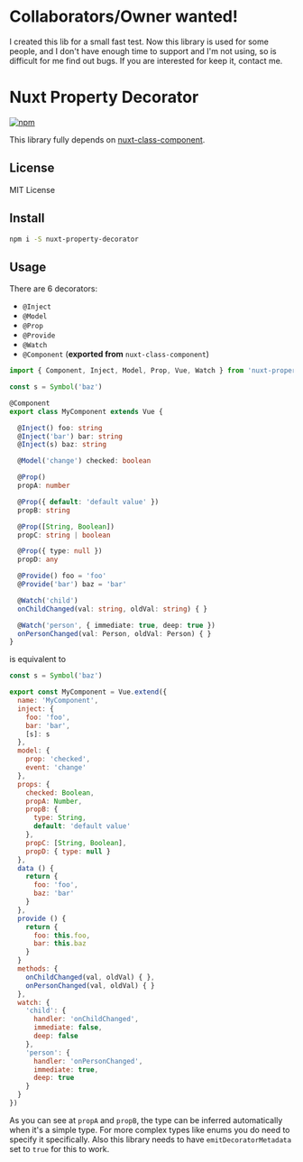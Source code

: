 # Collaborators/Owner wanted! 

I created this lib for a small fast test. Now this library is used for some people, and I don't have enough time to support and I'm not using, so is difficult for me find out bugs.
If you are interested for keep it, contact me.

# Nuxt Property Decorator

[![npm](https://img.shields.io/npm/v/nuxt-property-decorator.svg)](https://www.npmjs.com/package/nuxt-property-decorator)

This library fully depends on [nuxt-class-component](https://github.com/johnlindquist/nuxt-class-component).

## License

MIT License

## Install

```bash
npm i -S nuxt-property-decorator
```

## Usage

There are 6 decorators:

* `@Inject`
* `@Model`
* `@Prop`
* `@Provide`
* `@Watch`
* `@Component` (**exported from** `nuxt-class-component`)

```typescript
import { Component, Inject, Model, Prop, Vue, Watch } from 'nuxt-property-decorator'

const s = Symbol('baz')

@Component
export class MyComponent extends Vue {

  @Inject() foo: string
  @Inject('bar') bar: string
  @Inject(s) baz: string

  @Model('change') checked: boolean

  @Prop()
  propA: number

  @Prop({ default: 'default value' })
  propB: string

  @Prop([String, Boolean])
  propC: string | boolean

  @Prop({ type: null })
  propD: any

  @Provide() foo = 'foo'
  @Provide('bar') baz = 'bar'

  @Watch('child')
  onChildChanged(val: string, oldVal: string) { }

  @Watch('person', { immediate: true, deep: true })
  onPersonChanged(val: Person, oldVal: Person) { }
}

```

is equivalent to

```js
const s = Symbol('baz')

export const MyComponent = Vue.extend({
  name: 'MyComponent',
  inject: {
    foo: 'foo',
    bar: 'bar',
    [s]: s
  },
  model: {
    prop: 'checked',
    event: 'change'
  },
  props: {
    checked: Boolean,
    propA: Number,
    propB: {
      type: String,
      default: 'default value'
    },
    propC: [String, Boolean],
    propD: { type: null }
  },
  data () {
    return {
      foo: 'foo',
      baz: 'bar'
    }
  },
  provide () {
    return {
      foo: this.foo,
      bar: this.baz
    }
  }
  methods: {
    onChildChanged(val, oldVal) { },
    onPersonChanged(val, oldVal) { }
  },
  watch: {
    'child': {
      handler: 'onChildChanged',
      immediate: false,
      deep: false
    },
    'person': {
      handler: 'onPersonChanged',
      immediate: true,
      deep: true
    }
  }
})
```

As you can see at `propA` and `propB`, the type can be inferred automatically when it's a simple type. For more complex types like enums you do need to specify it specifically.
Also this library needs to have `emitDecoratorMetadata` set to `true` for this to work.

